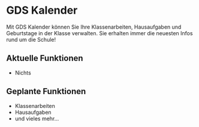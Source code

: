 GDS Kalender
==================

Mit GDS Kalender können Sie Ihre Klassenarbeiten, Hausaufgaben und Geburtstage in der Klasse verwalten.
Sie erhalten immer die neuesten Infos rund um die Schule!

Aktuelle Funktionen
----------------------

- Nichts

Geplante Funktionen
----------------------

- Klassenarbeiten
- Hausaufgaben
- und vieles mehr...
